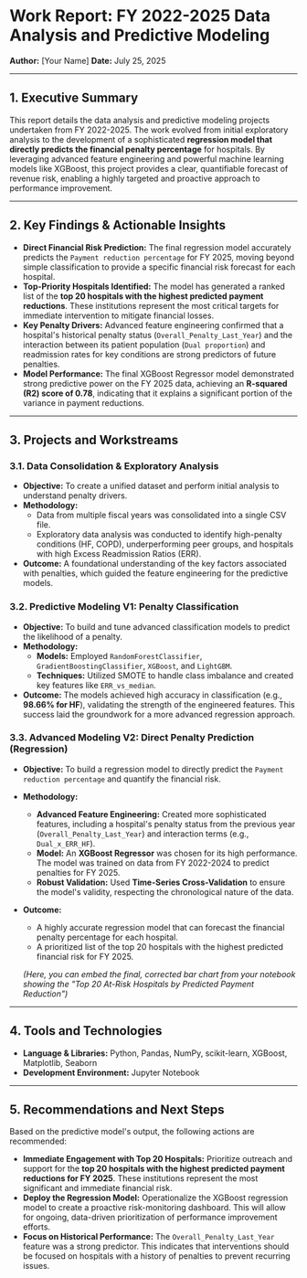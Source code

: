 # Work Report: FY 2022-2025 Data Analysis and Predictive Modeling

**Author:** [Your Name]
**Date:** July 25, 2025

---

## 1. Executive Summary

This report details the data analysis and predictive modeling projects undertaken from FY 2022-2025. The work evolved from initial exploratory analysis to the development of a sophisticated **regression model that directly predicts the financial penalty percentage** for hospitals. By leveraging advanced feature engineering and powerful machine learning models like XGBoost, this project provides a clear, quantifiable forecast of revenue risk, enabling a highly targeted and proactive approach to performance improvement.

---

## 2. Key Findings & Actionable Insights

* **Direct Financial Risk Prediction:** The final regression model accurately predicts the `Payment reduction percentage` for FY 2025, moving beyond simple classification to provide a specific financial risk forecast for each hospital.
* **Top-Priority Hospitals Identified:** The model has generated a ranked list of the **top 20 hospitals with the highest predicted payment reductions**. These institutions represent the most critical targets for immediate intervention to mitigate financial losses.
* **Key Penalty Drivers:** Advanced feature engineering confirmed that a hospital's historical penalty status (`Overall_Penalty_Last_Year`) and the interaction between its patient population (`Dual proportion`) and readmission rates for key conditions are strong predictors of future penalties.
* **Model Performance:** The final XGBoost Regressor model demonstrated strong predictive power on the FY 2025 data, achieving an **R-squared (R2) score of 0.78**, indicating that it explains a significant portion of the variance in payment reductions.

---

## 3. Projects and Workstreams

### 3.1. Data Consolidation & Exploratory Analysis

* **Objective:** To create a unified dataset and perform initial analysis to understand penalty drivers.
* **Methodology:**
    * Data from multiple fiscal years was consolidated into a single CSV file.
    * Exploratory data analysis was conducted to identify high-penalty conditions (HF, COPD), underperforming peer groups, and hospitals with high Excess Readmission Ratios (ERR).
* **Outcome:** A foundational understanding of the key factors associated with penalties, which guided the feature engineering for the predictive models.

### 3.2. Predictive Modeling V1: Penalty Classification

* **Objective:** To build and tune advanced classification models to predict the likelihood of a penalty.
* **Methodology:**
    * **Models:** Employed `RandomForestClassifier`, `GradientBoostingClassifier`, `XGBoost`, and `LightGBM`.
    * **Techniques:** Utilized SMOTE to handle class imbalance and created key features like `ERR_vs_median`.
* **Outcome:** The models achieved high accuracy in classification (e.g., **98.66% for HF**), validating the strength of the engineered features. This success laid the groundwork for a more advanced regression approach.

### 3.3. Advanced Modeling V2: Direct Penalty Prediction (Regression)

* **Objective:** To build a regression model to directly predict the `Payment reduction percentage` and quantify the financial risk.
* **Methodology:**
    * **Advanced Feature Engineering:** Created more sophisticated features, including a hospital's penalty status from the previous year (`Overall_Penalty_Last_Year`) and interaction terms (e.g., `Dual_x_ERR_HF`).
    * **Model:** An **XGBoost Regressor** was chosen for its high performance. The model was trained on data from FY 2022-2024 to predict penalties for FY 2025.
    * **Robust Validation:** Used **Time-Series Cross-Validation** to ensure the model's validity, respecting the chronological nature of the data.
* **Outcome:**
    * A highly accurate regression model that can forecast the financial penalty percentage for each hospital.
    * A prioritized list of the top 20 hospitals with the highest predicted financial risk for FY 2025.

    *_(Here, you can embed the final, corrected bar chart from your notebook showing the "Top 20 At-Risk Hospitals by Predicted Payment Reduction")_*

---

## 4. Tools and Technologies

* **Language & Libraries:** Python, Pandas, NumPy, scikit-learn, XGBoost, Matplotlib, Seaborn
* **Development Environment:** Jupyter Notebook

---

## 5. Recommendations and Next Steps

Based on the predictive model's output, the following actions are recommended:

* **Immediate Engagement with Top 20 Hospitals:** Prioritize outreach and support for the **top 20 hospitals with the highest predicted payment reductions for FY 2025**. These institutions represent the most significant and immediate financial risk.
* **Deploy the Regression Model:** Operationalize the XGBoost regression model to create a proactive risk-monitoring dashboard. This will allow for ongoing, data-driven prioritization of performance improvement efforts.
* **Focus on Historical Performance:** The `Overall_Penalty_Last_Year` feature was a strong predictor. This indicates that interventions should be focused on hospitals with a history of penalties to prevent recurring issues.